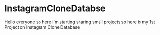 # InstagramCloneDatabse
Hello everyone so here i'm starting sharing small projects so here is my 1st Project on Instagram Clone Database
